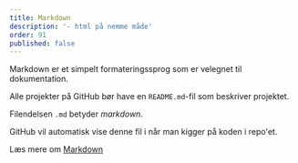 ```yaml
---
title: Markdown
description: '- html på nemme måde'
order: 91
published: false
---
```

Markdown er et simpelt formateringssprog som er velegnet til dokumentation.

Alle projekter på GitHub bør have en `README.md`-fil som beskriver projektet.

Filendelsen `.md` betyder *markdown*.

GitHub vil automatisk vise denne fil i når man kigger på koden i repo'et.

Læs mere om [Markdown](https://docs.github.com/github/writing-on-github/getting-started-with-writing-and-formatting-on-github/basic-writing-and-formatting-syntax)
